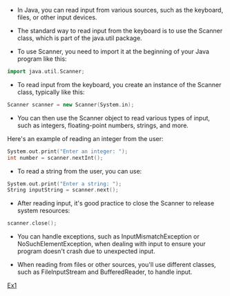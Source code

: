 * In Java, you can read input from various sources, such as the keyboard, files, or other input devices.

* The standard way to read input from the keyboard is to use the Scanner class, which is part of the java.util package.

* To use Scanner, you need to import it at the beginning of your Java program like this:

```cpp
import java.util.Scanner;
```
* To read input from the keyboard, you create an instance of the Scanner class, typically like this:
```cpp
Scanner scanner = new Scanner(System.in);
```
* You can then use the Scanner object to read various types of input, such as integers, floating-point numbers, strings, and more.

Here's an example of reading an integer from the user:

```cpp
System.out.print("Enter an integer: ");
int number = scanner.nextInt();
```
* To read a string from the user, you can use:

```cpp
System.out.print("Enter a string: ");
String inputString = scanner.next();
```
* After reading input, it's good practice to close the Scanner to release system resources:
```cpp
scanner.close();
```
* You can handle exceptions, such as InputMismatchException or NoSuchElementException, when dealing with input to ensure your program doesn't crash due to unexpected input.

* When reading from files or other sources, you'll use different classes, such as FileInputStream and BufferedReader, to handle input.

[Ex1](https://github.com/mazawi/Teaching-Java/blob/main/CH_06_Input/Ex1.java)
